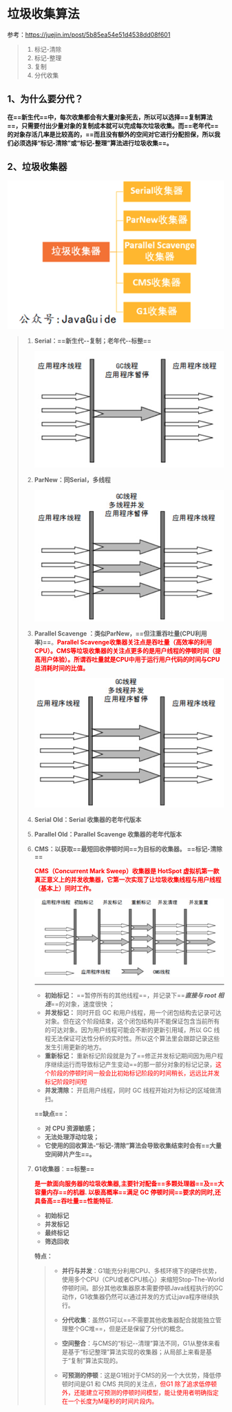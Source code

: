 # 垃圾收集算法

参考：https://juejin.im/post/5b85ea54e51d4538dd08f601

> 1. 标记-清除
> 2. 标记-整理
> 3. 复制
> 4. 分代收集



## 1、为什么要分代？

**在==新生代==中，每次收集都会有大量对象死去，所以可以选择==复制算法==，只需要付出少量对象的复制成本就可以完成每次垃圾收集。而==老年代==的对象存活几率是比较高的，==而且没有额外的空间对它进行分配担保，所以我们必须选择“标记-清除”或“标记-整理”算法进行垃圾收集==。**



## 2、垃圾收集器

![image-20191218191507014](../PicSource/image-20191218191507014.png)



> 1. **Serial：==新生代--复制；老年代--标整==**
>
>    ![image-20191218191613189](../PicSource/image-20191218191613189.png)
>
> 2. **ParNew：同Serial，多线程**
>
>    ![image-20191218191728896](../PicSource/image-20191218191728896.png)
>
> 3. **Parallel Scavenge ：类似ParNew，==但注重吞吐量(CPU利用率)==**。<font color='red'>**Parallel Scavenge收集器关注点是吞吐量（高效率的利用CPU）。CMS等垃圾收集器的关注点更多的是用户线程的停顿时间（提高用户体验）。所谓吞吐量就是CPU中用于运行用户代码的时间与CPU总消耗时间的比值。** </font>
>
>    ![image-20191218191950350](../PicSource/image-20191218191950350.png)
>
> 4. **Serial Old：Serial 收集器的老年代版本**
>
> 5. **Parallel Old：Parallel Scavenge 收集器的老年代版本**
>
> 6. **CMS：以获取==最短回收停顿时间==为目标的收集器。** **==标记-清除==**
>
>    <font color='red'>**CMS（Concurrent Mark Sweep）收集器是 HotSpot 虚拟机第一款真正意义上的并发收集器，它第一次实现了让垃圾收集线程与用户线程（基本上）同时工作。**</font>
>
>    ![image-20191218192320857](../PicSource/image-20191218192320857.png)
>
>    ------
>
>    - **初始标记：** ==暂停所有的其他线程==，并记录下==***直接与 root 相连***==的对象，速度很快 ；
>    - **并发标记：** 同时开启 GC 和用户线程，用一个闭包结构去记录可达对象。但在这个阶段结束，这个闭包结构并不能保证包含当前所有的可达对象。因为用户线程可能会不断的更新引用域，所以 GC 线程无法保证可达性分析的实时性。所以这个算法里会跟踪记录这些发生引用更新的地方。
>    - **重新标记：** 重新标记阶段就是为了==修正并发标记期间因为用户程序继续运行而导致标记产生变动==的那一部分对象的标记记录，<font color='red'>这个阶段的停顿时间一般会比初始标记阶段的时间稍长，远远比并发标记阶段时间短</font>
>    - **并发清除：** 开启用户线程，同时 GC 线程开始对为标记的区域做清扫。
>
>    **==缺点==：**
>
>    - **对 CPU 资源敏感；**
>    - **无法处理浮动垃圾；**
>    - **它使用的回收算法-“标记-清除”算法会导致收集结束时会有==大量空间碎片产生==。**
>
> 7. **G1收集器**：**==标整==**
>
>    **<font color='red'>是一款面向服务器的垃圾收集器,主要针对配备==多颗处理器==及==大容量内存==的机器. 以极高概率==满足 GC 停顿时间==要求的同时,还具备高==吞吐量==性能特征.</font>**
>
>    - **初始标记**
>    - **并发标记**
>    - **最终标记**
>    - **筛选回收**
>
>    **特点：**
>    
>    > - **并行与并发**：G1能充分利用CPU、多核环境下的硬件优势，使用多个CPU（CPU或者CPU核心）来缩短Stop-The-World停顿时间。部分其他收集器原本需要停顿Java线程执行的GC动作，G1收集器仍然可以通过并发的方式让java程序继续执行。
>    >
>    > - **分代收集**：虽然G1可以==不需要其他收集器配合就能独立管理整个GC堆==，但是还是保留了分代的概念。
>    >
>    > - **空间整合**：与CMS的“标记--清理”算法不同，G1从整体来看是基于“标记整理”算法实现的收集器；从局部上来看是基于“复制”算法实现的。
>    >
>    > - **可预测的停顿**：这是G1相对于CMS的另一个大优势，降低停顿时间是G1 和 CMS 共同的关注点，<font color='red'>但G1 除了追求低停顿外，还能建立可预测的停顿时间模型，能让使用者明确指定在一个长度为M毫秒的时间片段内。</font>

